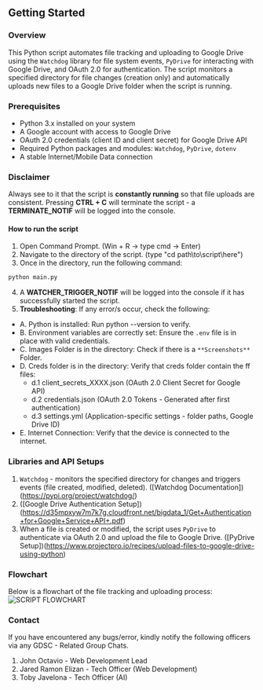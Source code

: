## Getting Started

### Overview
This Python script automates file tracking and uploading to Google Drive using the `Watchdog` library for file system events, `PyDrive` for interacting with Google Drive, and OAuth 2.0 for authentication. The script monitors a specified directory for file changes (creation only) and automatically uploads new files to a Google Drive folder when the script is running.

### Prerequisites
- Python 3.x installed on your system
- A Google account with access to Google Drive
- OAuth 2.0 credentials (client ID and client secret) for Google Drive API
- Required Python packages and modules: `Watchdog`, `PyDrive`, `dotenv`
- A stable Internet/Mobile Data connection

### Disclaimer
Always see to it that the script is **constantly running** so that file uploads are consistent.
Pressing **CTRL + C** will terminate the script - a **TERMINATE_NOTIF** will be logged into the console.

#### How to run the script
1. Open Command Prompt. (Win + R -> type cmd -> Enter)
2. Navigate to the directory of the script. (type "cd path\to\script\here")
3. Once in the directory, run the following command:
```bash
python main.py
```
4. A **WATCHER_TRIGGER_NOTIF** will be logged into the console if it has successfully started the script.
5. **Troubleshooting**: If any error/s occur, check the following:
* A. Python is installed: Run python --version to verify.
* B. Environment variables are correctly set: Ensure the `.env` file is in place with valid credentials.
* C. Images Folder is in the directory: Check if there is a `**Screenshots**` Folder.
* D. Creds folder is in the directory: Verify that creds folder contain the ff files: 
    * d.1 client_secrets_XXXX.json (OAuth 2.0 Client Secret for Google API)
    * d.2 credentials.json (OAuth 2.0 Tokens - Generated after first authentication)
    * d.3 settings.yml (Application-specific settings - folder paths, Google Drive ID)
* E. Internet Connection: Verify that the device is connected to the internet. 

### Libraries and API Setups
1. `Watchdog` - monitors the specified directory for changes and triggers events (file created, modified, deleted). ([Watchdog Documentation])(https://pypi.org/project/watchdog/)
2. ([Google Drive Authentication Setup])(https://d35mpxyw7m7k7g.cloudfront.net/bigdata_1/Get+Authentication+for+Google+Service+API+.pdf)  
3. When a file is created or modified, the script uses `PyDrive` to authenticate via OAuth 2.0 and upload the file to Google Drive. ([PyDrive Setup])(https://www.projectpro.io/recipes/upload-files-to-google-drive-using-python)

### Flowchart
Below is a flowchart of the file tracking and uploading process:
![SCRIPT FLOWCHART](https://drive.google.com/uc?export=view&id=1HOV52x1Koib68olhBU0zZl9oAJXi45Kp)

### Contact
If you have encountered any bugs/error, kindly notify the following officers via any GDSC - Related Group Chats.
1. John Octavio - Web Development Lead
2. Jared Ramon Elizan - Tech Officer (Web Development)
3. Toby Javelona - Tech Officer (AI)